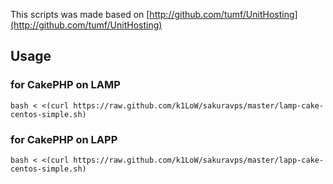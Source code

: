 This scripts was made based on [http://github.com/tumf/UnitHosting](http://github.com/tumf/UnitHosting)

## Usage

### for CakePHP on LAMP

    bash < <(curl https://raw.github.com/k1LoW/sakuravps/master/lamp-cake-centos-simple.sh)

### for CakePHP on LAPP

    bash < <(curl https://raw.github.com/k1LoW/sakuravps/master/lapp-cake-centos-simple.sh)
